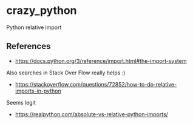 # crazy_python

Python relative import

## References

- <https://docs.python.org/3/reference/import.html#the-import-system>

Also searches in Stack Over Flow really helps :)

- <https://stackoverflow.com/questions/72852/how-to-do-relative-imports-in-python>

Seems legit

- <https://realpython.com/absolute-vs-relative-python-imports/>
